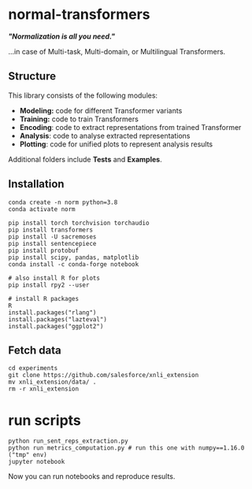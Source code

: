 # normal-transformers
**_"Normalization is all you need."_**

...in case of Multi-task, Multi-domain, or Multilingual Transformers.

## Structure
This library consists of the following modules:
* **Modeling:** code for different Transformer variants
* **Training:** code to train Transformers
* **Encoding**: code to extract representations from trained Transformer
* **Analysis**: code to analyse extracted representations
* **Plotting**: code for unified plots to represent analysis results

Additional folders include **Tests** and **Examples**.

## Installation
```
conda create -n norm python=3.8
conda activate norm

pip install torch torchvision torchaudio
pip install transformers
pip install -U sacremoses
pip install sentencepiece
pip install protobuf
pip install scipy, pandas, matplotlib
conda install -c conda-forge notebook

# also install R for plots
pip install rpy2 --user

# install R packages
R
install.packages("rlang")
install.packages("lazteval")
install.packages("ggplot2")

```

## Fetch data
```
cd experiments
git clone https://github.com/salesforce/xnli_extension
mv xnli_extension/data/ .
rm -r xnli_extension
```

# run scripts
```
python run_sent_reps_extraction.py
python run metrics_computation.py # run this one with numpy==1.16.0 ("tmp" env)
jupyter notebook
```


Now you can run notebooks and reproduce results.